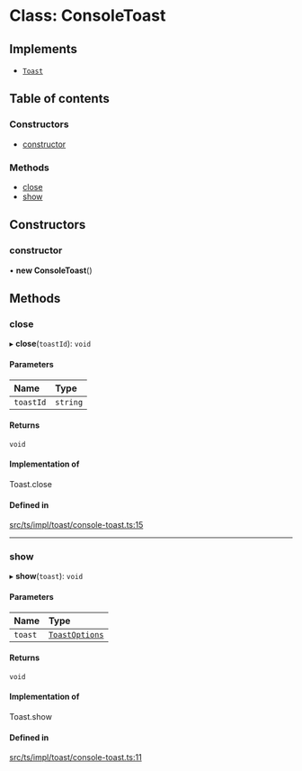 # Class: ConsoleToast

## Implements

- [`Toast`](../interfaces/Toast.md)

## Table of contents

### Constructors

- [constructor](ConsoleToast.md#constructor)

### Methods

- [close](ConsoleToast.md#close)
- [show](ConsoleToast.md#show)

## Constructors

### constructor

• **new ConsoleToast**()

## Methods

### close

▸ **close**(`toastId`): `void`

#### Parameters

| Name | Type |
| :------ | :------ |
| `toastId` | `string` |

#### Returns

`void`

#### Implementation of

Toast.close

#### Defined in

[src/ts/impl/toast/console-toast.ts:15](https://gitlab.com/i3-market/code/wp3/t3.2/i3m-wallet-monorepo/-/blob/f97c6ca/packages/base-wallet/src/ts/impl/toast/console-toast.ts#L15)

___

### show

▸ **show**(`toast`): `void`

#### Parameters

| Name | Type |
| :------ | :------ |
| `toast` | [`ToastOptions`](../interfaces/ToastOptions.md) |

#### Returns

`void`

#### Implementation of

Toast.show

#### Defined in

[src/ts/impl/toast/console-toast.ts:11](https://gitlab.com/i3-market/code/wp3/t3.2/i3m-wallet-monorepo/-/blob/f97c6ca/packages/base-wallet/src/ts/impl/toast/console-toast.ts#L11)
